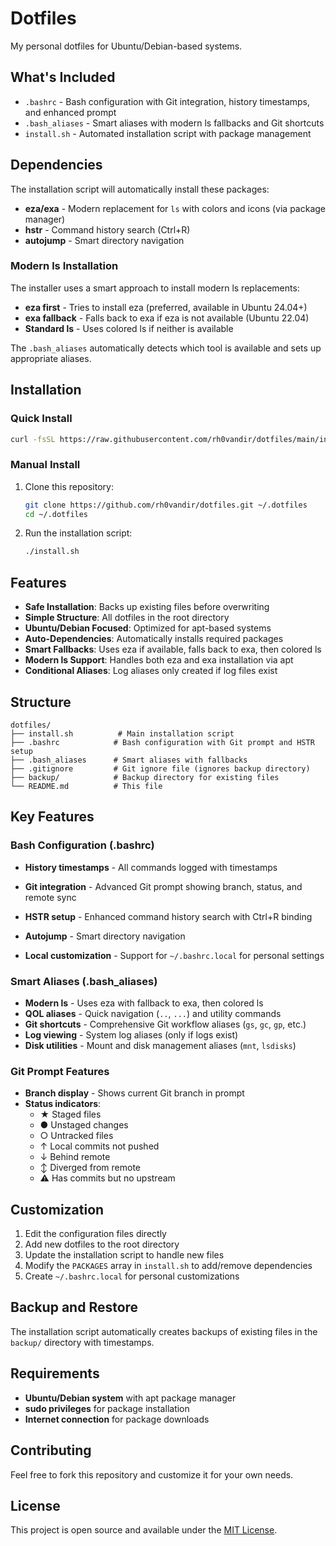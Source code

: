 # Dotfiles

My personal dotfiles for Ubuntu/Debian-based systems.

## What's Included

- `.bashrc` - Bash configuration with Git integration, history timestamps, and enhanced prompt
- `.bash_aliases` - Smart aliases with modern ls fallbacks and Git shortcuts
- `install.sh` - Automated installation script with package management

## Dependencies

The installation script will automatically install these packages:
- **eza/exa** - Modern replacement for `ls` with colors and icons (via package manager)
- **hstr** - Command history search (Ctrl+R)
- **autojump** - Smart directory navigation

### Modern ls Installation

The installer uses a smart approach to install modern ls replacements:
- **eza first** - Tries to install eza (preferred, available in Ubuntu 24.04+)
- **exa fallback** - Falls back to exa if eza is not available (Ubuntu 22.04)
- **Standard ls** - Uses colored ls if neither is available

The `.bash_aliases` automatically detects which tool is available and sets up appropriate aliases.

## Installation

### Quick Install
```bash
curl -fsSL https://raw.githubusercontent.com/rh0vandir/dotfiles/main/install.sh | bash
```

### Manual Install
1. Clone this repository:
   ```bash
   git clone https://github.com/rh0vandir/dotfiles.git ~/.dotfiles
   cd ~/.dotfiles
   ```

2. Run the installation script:
   ```bash
   ./install.sh
   ```

## Features

- **Safe Installation**: Backs up existing files before overwriting
- **Simple Structure**: All dotfiles in the root directory
- **Ubuntu/Debian Focused**: Optimized for apt-based systems
- **Auto-Dependencies**: Automatically installs required packages
- **Smart Fallbacks**: Uses eza if available, falls back to exa, then colored ls
- **Modern ls Support**: Handles both eza and exa installation via apt
- **Conditional Aliases**: Log aliases only created if log files exist

## Structure

```
dotfiles/
├── install.sh          # Main installation script
├── .bashrc            # Bash configuration with Git prompt and HSTR setup
├── .bash_aliases      # Smart aliases with fallbacks
├── .gitignore         # Git ignore file (ignores backup directory)
├── backup/            # Backup directory for existing files
└── README.md          # This file
```

## Key Features

### Bash Configuration (.bashrc)
- **History timestamps** - All commands logged with timestamps
- **Git integration** - Advanced Git prompt showing branch, status, and remote sync
- **HSTR setup** - Enhanced command history search with Ctrl+R binding
- **Autojump** - Smart directory navigation

- **Local customization** - Support for `~/.bashrc.local` for personal settings

### Smart Aliases (.bash_aliases)
- **Modern ls** - Uses eza with fallback to exa, then colored ls
- **QOL aliases** - Quick navigation (`..`, `...`) and utility commands
- **Git shortcuts** - Comprehensive Git workflow aliases (`gs`, `gc`, `gp`, etc.)
- **Log viewing** - System log aliases (only if logs exist)
- **Disk utilities** - Mount and disk management aliases (`mnt`, `lsdisks`)

### Git Prompt Features
- **Branch display** - Shows current Git branch in prompt
- **Status indicators**:
  - ★ Staged files
  - ● Unstaged changes  
  - ○ Untracked files
  - ↑ Local commits not pushed
  - ↓ Behind remote
  - ↕ Diverged from remote
  - ⚠ Has commits but no upstream

## Customization

1. Edit the configuration files directly
2. Add new dotfiles to the root directory
3. Update the installation script to handle new files
4. Modify the `PACKAGES` array in `install.sh` to add/remove dependencies
5. Create `~/.bashrc.local` for personal customizations

## Backup and Restore

The installation script automatically creates backups of existing files in the `backup/` directory with timestamps.

## Requirements

- **Ubuntu/Debian system** with apt package manager
- **sudo privileges** for package installation
- **Internet connection** for package downloads

## Contributing

Feel free to fork this repository and customize it for your own needs.

## License

This project is open source and available under the [MIT License](LICENSE). 